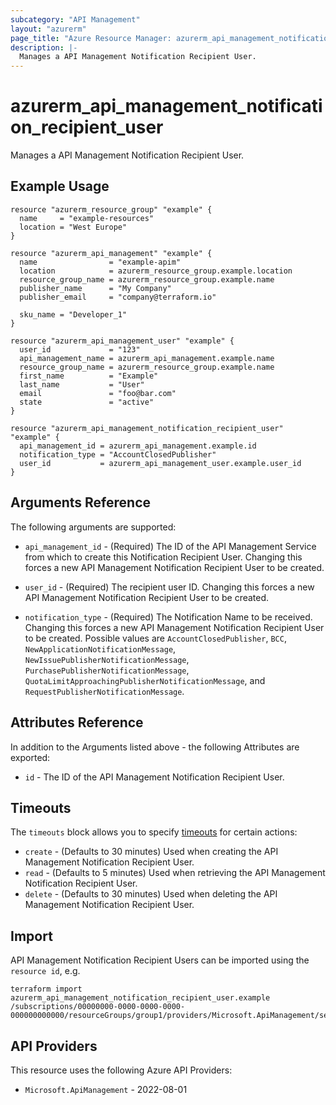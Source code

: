 ```yaml
---
subcategory: "API Management"
layout: "azurerm"
page_title: "Azure Resource Manager: azurerm_api_management_notification_recipient_user"
description: |-
  Manages a API Management Notification Recipient User.
---
```


# azurerm_api_management_notification_recipient_user

Manages a API Management Notification Recipient User.

## Example Usage

```hcl
resource "azurerm_resource_group" "example" {
  name     = "example-resources"
  location = "West Europe"
}

resource "azurerm_api_management" "example" {
  name                = "example-apim"
  location            = azurerm_resource_group.example.location
  resource_group_name = azurerm_resource_group.example.name
  publisher_name      = "My Company"
  publisher_email     = "company@terraform.io"

  sku_name = "Developer_1"
}

resource "azurerm_api_management_user" "example" {
  user_id             = "123"
  api_management_name = azurerm_api_management.example.name
  resource_group_name = azurerm_resource_group.example.name
  first_name          = "Example"
  last_name           = "User"
  email               = "foo@bar.com"
  state               = "active"
}

resource "azurerm_api_management_notification_recipient_user" "example" {
  api_management_id = azurerm_api_management.example.id
  notification_type = "AccountClosedPublisher"
  user_id           = azurerm_api_management_user.example.user_id
}
```

## Arguments Reference

The following arguments are supported:

* `api_management_id` - (Required) The ID of the API Management Service from which to create this Notification Recipient User. Changing this forces a new API Management Notification Recipient User to be created.

* `user_id` - (Required) The recipient user ID. Changing this forces a new API Management Notification Recipient User to be created.

* `notification_type` - (Required) The Notification Name to be received. Changing this forces a new API Management Notification Recipient User to be created. Possible values are `AccountClosedPublisher`, `BCC`, `NewApplicationNotificationMessage`, `NewIssuePublisherNotificationMessage`, `PurchasePublisherNotificationMessage`, `QuotaLimitApproachingPublisherNotificationMessage`, and `RequestPublisherNotificationMessage`.

## Attributes Reference

In addition to the Arguments listed above - the following Attributes are exported:

* `id` - The ID of the API Management Notification Recipient User.

## Timeouts

The `timeouts` block allows you to specify [timeouts](https://www.terraform.io/language/resources/syntax#operation-timeouts) for certain actions:

* `create` - (Defaults to 30 minutes) Used when creating the API Management Notification Recipient User.
* `read` - (Defaults to 5 minutes) Used when retrieving the API Management Notification Recipient User.
* `delete` - (Defaults to 30 minutes) Used when deleting the API Management Notification Recipient User.

## Import

API Management Notification Recipient Users can be imported using the `resource id`, e.g.

```shell
terraform import azurerm_api_management_notification_recipient_user.example /subscriptions/00000000-0000-0000-0000-000000000000/resourceGroups/group1/providers/Microsoft.ApiManagement/service/service1/notifications/notificationName1/recipientUsers/userid1
```

## API Providers
<!-- This section is generated, changes will be overwritten -->
This resource uses the following Azure API Providers:

* `Microsoft.ApiManagement` - 2022-08-01

